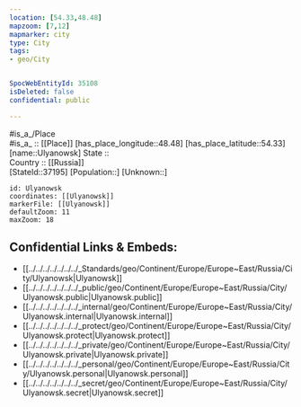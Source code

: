 ```yaml
---
location: [54.33,48.48] 
mapzoom: [7,12] 
mapmarker: city 
type: City
tags:
- geo/City


SpocWebEntityId: 35108
isDeleted: false
confidential: public

---
```

#is_a_/Place  
#is_a_ :: [[Place]] 
[has_place_longitude::48.48] 
[has_place_latitude::54.33] 
[name::Ulyanowsk] 
State ::  
Country :: [[Russia]]  
[StateId::37195] 
[Population::] 
[Unknown::] 


```leaflet
id: Ulyanowsk
coordinates: [[Ulyanowsk]] 
markerFile: [[Ulyanowsk]] 
defaultZoom: 11 
maxZoom: 18
```


## Confidential Links & Embeds: 
- [[../../../../../../../_Standards/geo/Continent/Europe/Europe~East/Russia/City/Ulyanowsk|Ulyanowsk]] 
- [[../../../../../../../_public/geo/Continent/Europe/Europe~East/Russia/City/Ulyanowsk.public|Ulyanowsk.public]] 
- [[../../../../../../../_internal/geo/Continent/Europe/Europe~East/Russia/City/Ulyanowsk.internal|Ulyanowsk.internal]] 
- [[../../../../../../../_protect/geo/Continent/Europe/Europe~East/Russia/City/Ulyanowsk.protect|Ulyanowsk.protect]] 
- [[../../../../../../../_private/geo/Continent/Europe/Europe~East/Russia/City/Ulyanowsk.private|Ulyanowsk.private]] 
- [[../../../../../../../_personal/geo/Continent/Europe/Europe~East/Russia/City/Ulyanowsk.personal|Ulyanowsk.personal]] 
- [[../../../../../../../_secret/geo/Continent/Europe/Europe~East/Russia/City/Ulyanowsk.secret|Ulyanowsk.secret]] 
